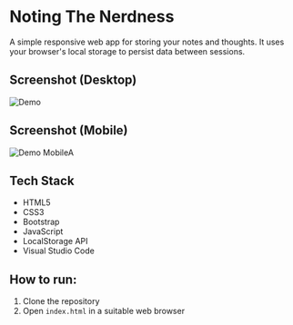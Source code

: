 # Noting The Nerdness

A simple responsive web app for storing your notes and thoughts. It uses your browser's local storage to persist data between sessions.

## Screenshot (Desktop)
![Demo](https://user-images.githubusercontent.com/60954731/142665914-758b0235-5d46-4b14-8e23-8c289b0b37bd.png)

## Screenshot (Mobile)
![Demo MobileA](https://user-images.githubusercontent.com/60954731/142666333-34b65251-a4ce-4e3c-a626-8e2f516fedaf.png)


## Tech Stack
- HTML5
- CSS3
- Bootstrap
- JavaScript
- LocalStorage API
- Visual Studio Code

## How to run:

1. Clone the repository
2. Open `index.html` in a suitable web browser
